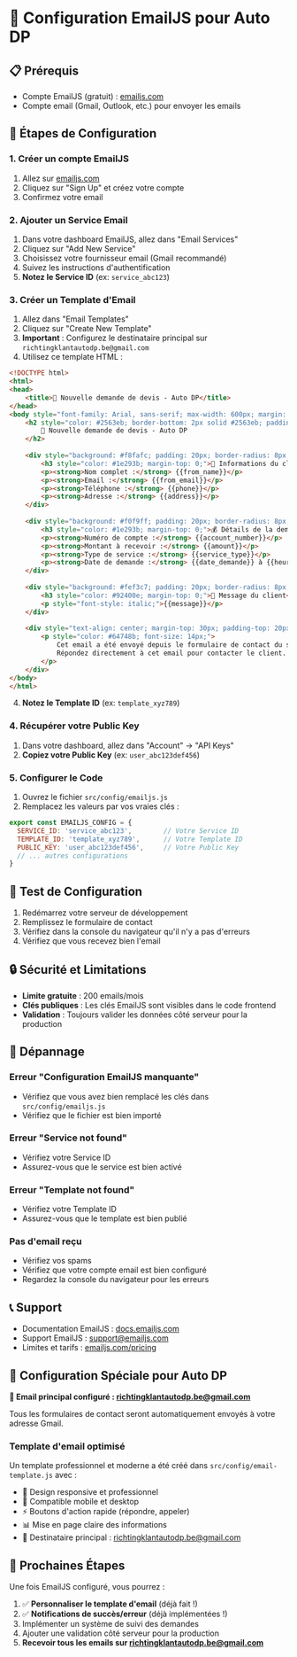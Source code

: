 # 🚀 Configuration EmailJS pour Auto DP

## 📋 Prérequis
- Compte EmailJS (gratuit) : [emailjs.com](https://www.emailjs.com/)
- Compte email (Gmail, Outlook, etc.) pour envoyer les emails

## 🔧 Étapes de Configuration

### 1. Créer un compte EmailJS
1. Allez sur [emailjs.com](https://www.emailjs.com/)
2. Cliquez sur "Sign Up" et créez votre compte
3. Confirmez votre email

### 2. Ajouter un Service Email
1. Dans votre dashboard EmailJS, allez dans "Email Services"
2. Cliquez sur "Add New Service"
3. Choisissez votre fournisseur email (Gmail recommandé)
4. Suivez les instructions d'authentification
5. **Notez le Service ID** (ex: `service_abc123`)

### 3. Créer un Template d'Email
1. Allez dans "Email Templates"
2. Cliquez sur "Create New Template"
3. **Important** : Configurez le destinataire principal sur `richtingklantautodp.be@gmail.com`
4. Utilisez ce template HTML :

```html
<!DOCTYPE html>
<html>
<head>
    <title>🚗 Nouvelle demande de devis - Auto DP</title>
</head>
<body style="font-family: Arial, sans-serif; max-width: 600px; margin: 0 auto;">
    <h2 style="color: #2563eb; border-bottom: 2px solid #2563eb; padding-bottom: 10px;">
        🚗 Nouvelle demande de devis - Auto DP
    </h2>
    
    <div style="background: #f8fafc; padding: 20px; border-radius: 8px; margin: 20px 0;">
        <h3 style="color: #1e293b; margin-top: 0;">👤 Informations du client</h3>
        <p><strong>Nom complet :</strong> {{from_name}}</p>
        <p><strong>Email :</strong> {{from_email}}</p>
        <p><strong>Téléphone :</strong> {{phone}}</p>
        <p><strong>Adresse :</strong> {{address}}</p>
    </div>
    
    <div style="background: #f0f9ff; padding: 20px; border-radius: 8px; margin: 20px 0;">
        <h3 style="color: #1e293b; margin-top: 0;">💰 Détails de la demande</h3>
        <p><strong>Numéro de compte :</strong> {{account_number}}</p>
        <p><strong>Montant à recevoir :</strong> {{amount}}</p>
        <p><strong>Type de service :</strong> {{service_type}}</p>
        <p><strong>Date de demande :</strong> {{date_demande}} à {{heure_demande}}</p>
    </div>
    
    <div style="background: #fef3c7; padding: 20px; border-radius: 8px; margin: 20px 0;">
        <h3 style="color: #92400e; margin-top: 0;">💬 Message du client</h3>
        <p style="font-style: italic;">{{message}}</p>
    </div>
    
    <div style="text-align: center; margin-top: 30px; padding-top: 20px; border-top: 1px solid #e2e8f0;">
        <p style="color: #64748b; font-size: 14px;">
            Cet email a été envoyé depuis le formulaire de contact du site Auto DP.<br>
            Répondez directement à cet email pour contacter le client.
        </p>
    </div>
</body>
</html>
```

4. **Notez le Template ID** (ex: `template_xyz789`)

### 4. Récupérer votre Public Key
1. Dans votre dashboard, allez dans "Account" → "API Keys"
2. **Copiez votre Public Key** (ex: `user_abc123def456`)

### 5. Configurer le Code
1. Ouvrez le fichier `src/config/emailjs.js`
2. Remplacez les valeurs par vos vraies clés :

```javascript
export const EMAILJS_CONFIG = {
  SERVICE_ID: 'service_abc123',        // Votre Service ID
  TEMPLATE_ID: 'template_xyz789',      // Votre Template ID
  PUBLIC_KEY: 'user_abc123def456',     // Votre Public Key
  // ... autres configurations
}
```

## 🧪 Test de Configuration

1. Redémarrez votre serveur de développement
2. Remplissez le formulaire de contact
3. Vérifiez dans la console du navigateur qu'il n'y a pas d'erreurs
4. Vérifiez que vous recevez bien l'email

## 🔒 Sécurité et Limitations

- **Limite gratuite** : 200 emails/mois
- **Clés publiques** : Les clés EmailJS sont visibles dans le code frontend
- **Validation** : Toujours valider les données côté serveur pour la production

## 🚨 Dépannage

### Erreur "Configuration EmailJS manquante"
- Vérifiez que vous avez bien remplacé les clés dans `src/config/emailjs.js`
- Vérifiez que le fichier est bien importé

### Erreur "Service not found"
- Vérifiez votre Service ID
- Assurez-vous que le service est bien activé

### Erreur "Template not found"
- Vérifiez votre Template ID
- Assurez-vous que le template est bien publié

### Pas d'email reçu
- Vérifiez vos spams
- Vérifiez que votre compte email est bien configuré
- Regardez la console du navigateur pour les erreurs

## 📞 Support

- Documentation EmailJS : [docs.emailjs.com](https://docs.emailjs.com/)
- Support EmailJS : [support@emailjs.com](mailto:support@emailjs.com)
- Limites et tarifs : [emailjs.com/pricing](https://www.emailjs.com/pricing)

## 🎯 Configuration Spéciale pour Auto DP

**📧 Email principal configuré : richtingklantautodp.be@gmail.com**

Tous les formulaires de contact seront automatiquement envoyés à votre adresse Gmail.

### Template d'email optimisé
Un template professionnel et moderne a été créé dans `src/config/email-template.js` avec :
- 🎨 Design responsive et professionnel
- 📱 Compatible mobile et desktop
- ⚡ Boutons d'action rapide (répondre, appeler)
- 📊 Mise en page claire des informations
- 🎯 Destinataire principal : richtingklantautodp.be@gmail.com

## 🎯 Prochaines Étapes

Une fois EmailJS configuré, vous pourrez :
1. ✅ **Personnaliser le template d'email** (déjà fait !)
2. ✅ **Notifications de succès/erreur** (déjà implémentées !)
3. Implémenter un système de suivi des demandes
4. Ajouter une validation côté serveur pour la production
5. **Recevoir tous les emails sur richtingklantautodp.be@gmail.com**
